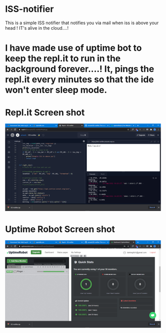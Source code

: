 # ISS-notifier
This is a simple ISS notifier that notifies you via mail when iss is above your head ! IT's alive in the cloud....!

# I have made use of uptime bot to keep the repl.it to run in the background forever....! It, pings the repl.it every  minutes so that the ide won't enter sleep mode.

# Repl.it Screen shot

 <img src="Screenshot (1426).png"/>

# Uptime Robot Screen shot

<img src="Screenshot (1427).png" />
